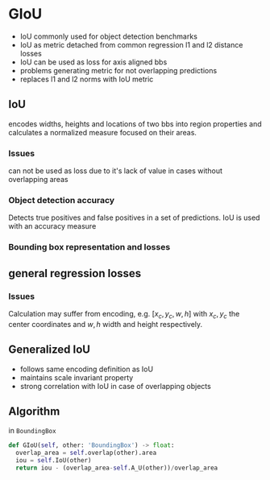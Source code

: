 # GIoU

- IoU commonly used for object detection benchmarks
- IoU as metric detached from common regression l1 and l2 distance losses
- IoU can be used as loss for axis aligned bbs
- problems generating metric for not overlapping predictions
- replaces l1 and l2 norms with IoU metric


## IoU
encodes widths, heights and locations of two bbs into region properties and calculates a normalized measure focused on their areas.
### Issues
can not be used as loss due to it's lack of value in cases without overlapping areas
### Object detection accuracy
Detects true positives and false positives in a set of predictions.
IoU is used with an accuracy measure
### Bounding box representation and losses


## general regression losses
### Issues
Calculation may suffer from encoding, e.g. $[x_c, y_c, w, h]$ with $x_c, y_c$ the center coordinates and $w, h$ width and height respectively.

## Generalized IoU
- follows same encoding definition as IoU
- maintains scale invariant property
- strong correlation with IoU in case of overlapping objects

## Algorithm
in `BoundingBox`

```python
def GIoU(self, other: 'BoundingBox') -> float:
  overlap_area = self.overlap(other).area
  iou = self.IoU(other)
  return iou - (overlap_area-self.A_U(other))/overlap_area
```
